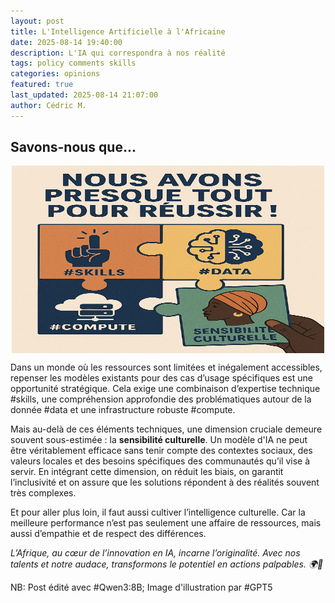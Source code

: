 ```yaml
---
layout: post
title: L'Intelligence Artificielle à l'Africaine
date: 2025-08-14 19:40:00
description: L'IA qui correspondra à nos réalité
tags: policy comments skills
categories: opinions
featured: true
last_updated: 2025-08-14 21:07:00
author: Cédric M.
---
```


## Savons-nous que...
<img src="/assets/img/IC.jpg" alt="Description" style="display: block; margin: auto;" height="300px" width="500"/>

Dans un monde où les ressources sont limitées et inégalement accessibles, repenser les modèles existants pour des cas d’usage spécifiques est une opportunité stratégique. Cela exige une combinaison d’expertise technique #skills, une compréhension approfondie des problématiques autour de la donnée #data et une infrastructure robuste #compute. 

Mais au-delà de ces éléments techniques, une dimension cruciale demeure souvent sous-estimée : la **sensibilité culturelle**. Un modèle d'IA ne peut être véritablement efficace sans tenir compte des contextes sociaux, des valeurs locales et des besoins spécifiques des communautés qu’il vise à servir. En intégrant cette dimension, on réduit les biais, on garantit l’inclusivité et on assure que les solutions répondent à des réalités souvent très complexes.

Et pour aller plus loin, il faut aussi cultiver l’intelligence culturelle. Car la meilleure performance n’est pas seulement une affaire de ressources, mais aussi d’empathie et de respect des différences.

_L’Afrique, au cœur de l’innovation en IA, incarne l’originalité. Avec nos talents et notre audace, transformons le potentiel en actions palpables. 🌍🚀_

NB: Post édité avec #Qwen3:8B; Image d'illustration par #GPT5
